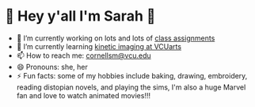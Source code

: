 <h1>👋 Hey y'all I'm Sarah 👋</h1>



- 🔭 I’m currently working on lots and lots of [class assignments](https://cornellsm.myportfolio.com/)
- 🌱 I’m currently learning [kinetic imaging at VCUarts](https://arts.vcu.edu/academics/departments/kinetic-imaging/)
- 📫 How to reach me: cornellsm@vcu.edu
- 😄 Pronouns: she, her
- ⚡ Fun facts: some of my hobbies include baking, drawing, embroidery, reading distopian novels, and playing the sims, I'm also a huge Marvel fan and love to watch animated movies!!!
